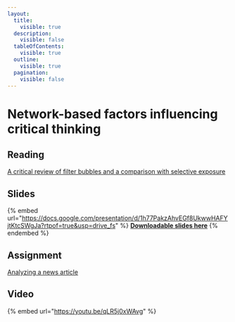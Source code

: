```yaml
---
layout:
  title:
    visible: true
  description:
    visible: false
  tableOfContents:
    visible: true
  outline:
    visible: true
  pagination:
    visible: false
---
```


# Network-based factors influencing critical thinking

## Reading

[A critical review of filter bubbles and a comparison with selective exposure](https://drive.google.com/file/d/1ipfYxxTL8HGwqA7UJV\_EMHAgXeaH95kZ/view?usp=sharing)

## Slides

{% embed url="https://docs.google.com/presentation/d/1h77PakzAhvEGf8UkwwHAFYjtKtcSWgJa?rtpof=true&usp=drive_fs" %}
[**Downloadable slides here**](https://docs.google.com/presentation/d/1h77PakzAhvEGf8UkwwHAFYjtKtcSWgJa?rtpof=true\&usp=drive\_fs)
{% endembed %}

## Assignment

[Analyzing a news article](https://docs.google.com/document/d/1hHRgxQyEjIL7cpPoUUSbDote8Do8o3Vx?rtpof=true\&usp=drive\_fs)

## Video

{% embed url="https://youtu.be/qLR5j0xWAvg" %}


